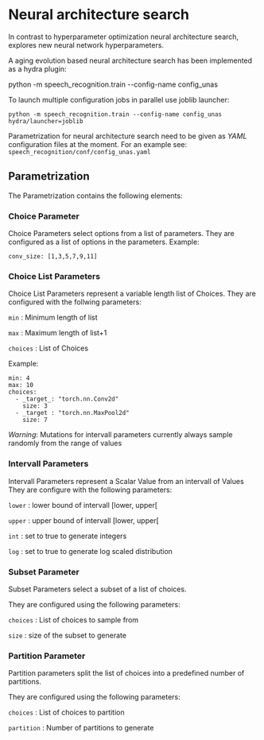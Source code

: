 # Neural architecture search

In contrast to hyperparameter optimization neural architecture search, explores new neural network hyperparameters.

A aging evolution based neural architecture search has been implemented as a hydra plugin:

   python -m speech_recognition.train --config-name config_unas

To launch multiple configuration jobs in parallel use joblib launcher:

    python -m speech_recognition.train --config-name config_unas hydra/launcher=joblib

Parametrization for neural architecture search need to be given as *YAML* configuration files at
the moment. For an example see: `speech_recognition/conf/config_unas.yaml`

## Parametrization

The Parametrization contains the following elements:

### Choice Parameter

Choice Parameters select options from a list of parameters. They are configured as a list of options in
the parameters. Example:

    conv_size: [1,3,5,7,9,11]

### Choice List Parameters

Choice List Parameters represent a variable length list of Choices. They are configured with the follwing parameters:

`min`
: Minimum length of list

`max`
: Maximum length of list+1

`choices`
: List of Choices

Example:

    min: 4
    max: 10
    choices:
      - _target_: "torch.nn.Conv2d"
        size: 3
      - _target : "torch.nn.MaxPool2d"
        size: 7

*Warning*: Mutations for intervall parameters currently always sample randomly from the range of values

### Intervall Parameters

Intervall Parameters represent a Scalar Value from an intervall of Values
They are configure with the following parameters:

`lower`
: lower bound of intervall [lower, upper[

`upper`
: upper bound of intervall [lower, upper[

`int`
: set to true to generate integers

`log`
: set to true to generate log scaled distribution

### Subset Parameter

Subset Parameters select a subset of a list of choices.

They are configured using the following parameters:

`choices`
: List of choices to sample from


`size`
: size of the subset to generate



### Partition Parameter

Partition parameters split the list of choices into a predefined number of partitions.

They are configured using the following parameters:

`choices`
: List of choices to partition

`partition`
: Number of partitions to generate
